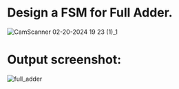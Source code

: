 # Design a FSM for Full Adder.

![CamScanner 02-20-2024 19 23 (1)_1](https://github.com/AmanKafle/VHDL-hw/assets/85100268/c03d3977-82f5-4634-b698-598ddfe91d81)

# Output screenshot:
![full_adder](https://github.com/AmanKafle/VHDL-hw/assets/85100268/121a5473-6dba-4ff7-bbe0-e597bfbb4e9a)
